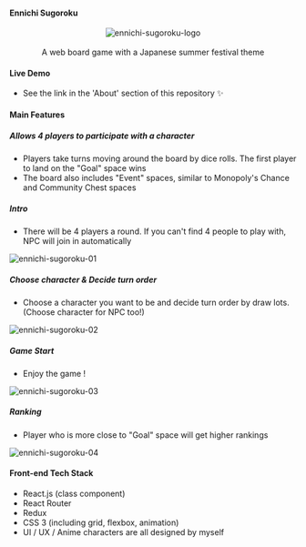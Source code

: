 #### Ennichi Sugoroku
<div align="center">
  <img src="https://github.com/yuki16bit/ennichi-sugoroku/assets/45845170/c254caa6-b31f-4fe3-8342-4750445525d8" alt="ennichi-sugoroku-logo"/>
</div>
<br />
<div align="center">
  A web board game with a Japanese summer festival theme
</div>

#### Live Demo
- See the link in the 'About' section of this repository ✨

#### Main Features
##### Allows 4 players to participate with a character 
- Players take turns moving around the board by dice rolls. The first player to land on the "Goal" space wins
- The board also includes "Event" spaces, similar to Monopoly's Chance and Community Chest spaces

##### Intro
- There will be 4 players a round. If you can't find 4 people to play with, NPC will join in automatically

![ennichi-sugoroku-01](https://github.com/yuki16bit/ennichi-sugoroku/assets/45845170/658c2aac-49c5-4a51-a0a2-51c8f3eb1be4)

##### Choose character & Decide turn order
- Choose a character you want to be and decide turn order by draw lots. (Choose character for NPC too!)

![ennichi-sugoroku-02](https://github.com/yuki16bit/ennichi-sugoroku/assets/45845170/60b99119-9eeb-4fda-9af8-47c84f6a28d2)

##### Game Start
- Enjoy the game !

![ennichi-sugoroku-03](https://github.com/yuki16bit/ennichi-sugoroku/assets/45845170/5751841f-5985-449c-825d-b44fc9541047)

##### Ranking
- Player who is more close to "Goal" space will get higher rankings

![ennichi-sugoroku-04](https://github.com/yuki16bit/ennichi-sugoroku/assets/45845170/21e99939-774c-4b5c-a126-9845c8c85f35)

#### Front-end Tech Stack
- React.js (class component)
- React Router
- Redux
- CSS 3 (including grid, flexbox, animation)
- UI / UX / Anime characters are all designed by myself
